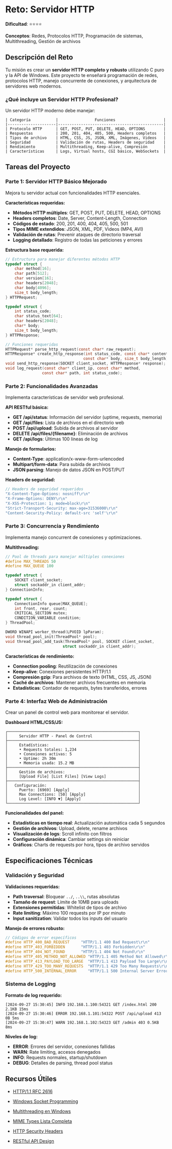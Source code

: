 #  Reto: Servidor HTTP

**Dificultad**: ⭐⭐⭐⭐

**Conceptos**: Redes, Protocolos HTTP, Programación de sistemas, Multithreading, Gestión de archivos

##  Descripción del Reto

Tu misión es crear un **servidor HTTP completo y robusto** utilizando C puro y la API de Windows. Este proyecto te enseñará programación de redes, protocolos HTTP, manejo concurrente de conexiones, y arquitectura de servidores web modernos.

### ¿Qué incluye un Servidor HTTP Profesional?

Un servidor HTTP moderno debe manejar:
```
| Categoría           |                Funciones                     |
|---------------------|----------------------------------------------|
| Protocolo HTTP      | GET, POST, PUT, DELETE, HEAD, OPTIONS        |
| Respuestas          | 200, 201, 404, 405, 500, Headers completos   |
| Tipos de archivo    | HTML, CSS, JS, JSON, XML, Imágenes, Videos   |
| Seguridad           | Validación de rutas, Headers de seguridad    |
| Rendimiento         | Multithreading, Keep-alive, Compresión       |
| Características     | Logs, Virtual hosts, CGI básico, WebSockets  |
```

##  Tareas del Proyecto

### Parte 1: Servidor HTTP Básico Mejorado 
Mejora tu servidor actual con funcionalidades HTTP esenciales.

**Características requeridas:**
- **Métodos HTTP múltiples**: GET, POST, PUT, DELETE, HEAD, OPTIONS
- **Headers completos**: Date, Server, Content-Length, Connection
- **Códigos de estado**: 200, 201, 400, 404, 405, 500, 501
- **Tipos MIME extendidos**: JSON, XML, PDF, Videos (MP4, AVI)
- **Validación de rutas**: Prevenir ataques de directorio traversal
- **Logging detallado**: Registro de todas las peticiones y errores

**Estructura base requerida:**
```c
// Estructura para manejar diferentes métodos HTTP
typedef struct {
    char method[16];
    char path[512];
    char version[16];
    char headers[2048];
    char body[4096];
    size_t body_length;
} HTTPRequest;

typedef struct {
    int status_code;
    char status_text[64];
    char headers[2048];
    char* body;
    size_t body_length;
} HTTPResponse;

// Funciones requeridas
HTTPRequest* parse_http_request(const char* raw_request);
HTTPResponse* create_http_response(int status_code, const char* content_type, 
                                  const char* body, size_t body_length);
void send_http_response(SOCKET client_socket, HTTPResponse* response);
void log_request(const char* client_ip, const char* method, 
                const char* path, int status_code);
```

### Parte 2: Funcionalidades Avanzadas 
Implementa características de servidor web profesional.

**API RESTful básica:**
- **GET /api/status**: Información del servidor (uptime, requests, memoria)
- **GET /api/files**: Lista de archivos en el directorio web
- **POST /api/upload**: Subida de archivos al servidor
- **DELETE /api/files/{filename}**: Eliminación de archivos
- **GET /api/logs**: Últimas 100 líneas de log

**Manejo de formularios:**
- **Content-Type**: application/x-www-form-urlencoded
- **Multipart/form-data**: Para subida de archivos
- **JSON parsing**: Manejo de datos JSON en POST/PUT

**Headers de seguridad:**
```c
// Headers de seguridad requeridos
"X-Content-Type-Options: nosniff\r\n"
"X-Frame-Options: DENY\r\n"
"X-XSS-Protection: 1; mode=block\r\n"
"Strict-Transport-Security: max-age=31536000\r\n"
"Content-Security-Policy: default-src 'self'\r\n"
```

### Parte 3: Concurrencia y Rendimiento 
Implementa manejo concurrent de conexiones y optimizaciones.

**Multithreading:**
```c
// Pool de threads para manejar múltiples conexiones
#define MAX_THREADS 50
#define MAX_QUEUE 100

typedef struct {
    SOCKET client_socket;
    struct sockaddr_in client_addr;
} ConnectionInfo;

typedef struct {
    ConnectionInfo queue[MAX_QUEUE];
    int front, rear, count;
    CRITICAL_SECTION mutex;
    CONDITION_VARIABLE condition;
} ThreadPool;

DWORD WINAPI worker_thread(LPVOID lpParam);
void thread_pool_init(ThreadPool* pool);
void thread_pool_add_task(ThreadPool* pool, SOCKET client_socket, 
                         struct sockaddr_in client_addr);
```

**Características de rendimiento:**
- **Connection pooling**: Reutilización de conexiones
- **Keep-alive**: Conexiones persistentes HTTP/1.1
- **Compresión gzip**: Para archivos de texto (HTML, CSS, JS, JSON)
- **Caché de archivos**: Mantener archivos frecuentes en memoria
- **Estadísticas**: Contador de requests, bytes transferidos, errores

### Parte 4: Interfaz Web de Administración 
Crear un panel de control web para monitorear el servidor.

**Dashboard HTML/CSS/JS:**
```
┌─────────────────────────────────────────────────────────┐
│     Servidor HTTP - Panel de Control                    │
├─────────────────────────────────────────────────────────┤
│     Estadísticas:                                       │
│     • Requests totales: 1,234                           │
│     • Conexiones activas: 5                             │
│     • Uptime: 2h 30m                                    │
│     • Memoria usada: 15.2 MB                            │
├─────────────────────────────────────────────────────────┤
│     Gestión de archivos:                                │
│     [Upload File] [List Files] [View Logs]              │
├─────────────────────────────────────────────────────────┤
│   Configuración:                                        │
│     Puerto: [6969] [Apply]                              │
│     Max Connections: [50] [Apply]                       │
│     Log Level: [INFO ▼] [Apply]                         │
└─────────────────────────────────────────────────────────┘
```

**Funcionalidades del panel:**
- **Estadísticas en tiempo real**: Actualización automática cada 5 segundos
- **Gestión de archivos**: Upload, delete, rename archivos
- **Visualización de logs**: Scroll infinito con filtros
- **Configuración dinámica**: Cambiar settings sin reiniciar
- **Gráficos**: Charts de requests por hora, tipos de archivo servidos

##  Especificaciones Técnicas

### Validación y Seguridad

**Validaciones requeridas:**
- **Path traversal**: Bloquear `../`, `..\\`, rutas absolutas
- **Tamaño de request**: Límite de 10MB para uploads
- **Extensiones permitidas**: Whitelist de tipos de archivo
- **Rate limiting**: Máximo 100 requests por IP por minuto
- **Input sanitization**: Validar todos los inputs del usuario

**Manejo de errores robusto:**
```c
// Códigos de error específicos
#define HTTP_400_BAD_REQUEST     "HTTP/1.1 400 Bad Request\r\n"
#define HTTP_403_FORBIDDEN       "HTTP/1.1 403 Forbidden\r\n"
#define HTTP_404_NOT_FOUND       "HTTP/1.1 404 Not Found\r\n"
#define HTTP_405_METHOD_NOT_ALLOWED "HTTP/1.1 405 Method Not Allowed\r\n"
#define HTTP_413_PAYLOAD_TOO_LARGE  "HTTP/1.1 413 Payload Too Large\r\n"
#define HTTP_429_TOO_MANY_REQUESTS  "HTTP/1.1 429 Too Many Requests\r\n"
#define HTTP_500_INTERNAL_ERROR     "HTTP/1.1 500 Internal Server Error\r\n"
```

### Sistema de Logging

**Formato de log requerido:**
```
[2024-09-27 15:30:45] INFO 192.168.1.100:54321 GET /index.html 200 2.1KB 15ms
[2024-09-27 15:30:46] ERROR 192.168.1.101:54322 POST /api/upload 413 0B 5ms
[2024-09-27 15:30:47] WARN 192.168.1.102:54323 GET /admin 403 0.5KB 8ms
```

**Niveles de log:**
- **ERROR**: Errores del servidor, conexiones fallidas
- **WARN**: Rate limiting, accesos denegados
- **INFO**: Requests normales, startup/shutdown
- **DEBUG**: Detalles de parsing, thread pool status



##  Recursos Útiles

- [HTTP/1.1 RFC 2616](https://tools.ietf.org/html/rfc2616)
- [Windows Socket Programming](https://docs.microsoft.com/en-us/windows/win32/winsock/)
- [Multithreading en Windows](https://docs.microsoft.com/en-us/windows/win32/procthread/)
- [MIME Types Lista Completa](https://developer.mozilla.org/en-US/docs/Web/HTTP/Basics_of_HTTP/MIME_types)
- [HTTP Security Headers](https://owasp.org/www-project-secure-headers/)

- [RESTful API Design](https://restfulapi.net/)
